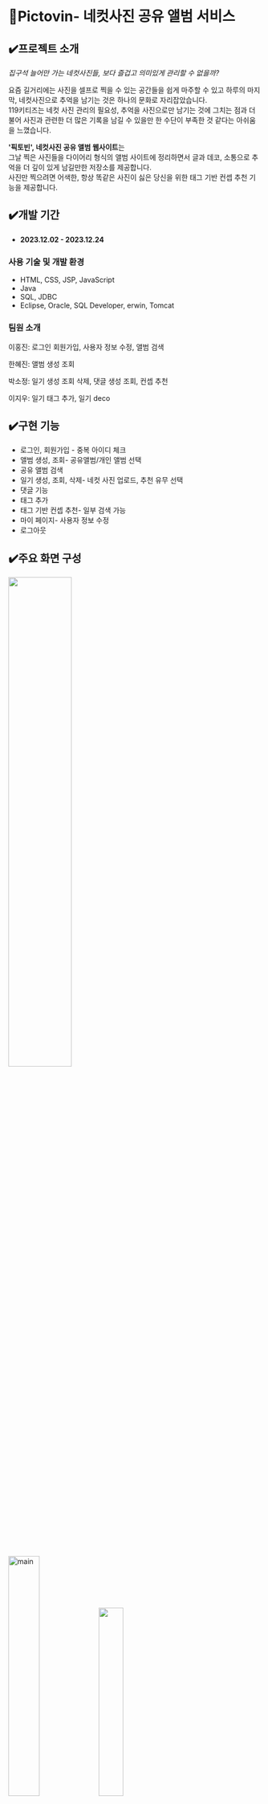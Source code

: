 # 🐰Pictovin- 네컷사진 공유 앨범 서비스 
## ✔️프로젝트 소개


*집구석 늘어만 가는 네컷사진들, 보다 즐겁고 의미있게 관리할 수 없을까?* 

요즘 길거리에는 사진을 셀프로 찍을 수 있는 공간들을 쉽게 마주할 수 있고 하루의 마지막, 네컷사진으로 추억을 남기는 것은 하나의 문화로 자리잡았습니다.<br>
119키티즈는 네컷 사진 관리의 필요성, 추억을 사진으로만 남기는 것에 그치는 점과 더불어 사진과 관련한
더 많은 기록을 남길 수 있을만 한 수단이 부족한 것 같다는 아쉬움을 느꼈습니다.

**'픽토빈', 네컷사진 공유 앨범 웹사이트**는
<br> 그날 찍은 사진들을 다이어리 형식의 앨범 사이트에
정리하면서 글과 데코, 소통으로 추억을 더 깊이 있게 남길만한
저장소를 제공합니다.
<br> 사진만 찍으려면 어색한, 항상 똑같은 사진이 싫은 당신을 위한 태그 기반 컨셉 추천 기능을 제공합니다.

## ✔️개발 기간
* #### 2023.12.02 - 2023.12.24

### 사용 기술 및 개발 환경 
* HTML, CSS, JSP, JavaScript
* Java
* SQL, JDBC 
* Eclipse, Oracle, SQL Developer, erwin, Tomcat 

### 팀원 소개
이홍진: 로그인 회원가입, 사용자 정보 수정, 앨범 검색

한혜진: 앨범 생성 조회

박소정: 일기 생성 조회 삭제, 댓글 생성 조회, 컨셉 추천

이지우: 일기 태그 추가, 일기 deco 

## ✔️구현 기능
* 로그인, 회원가입 - 중복 아이디 체크
* 앨범 생성, 조회- 공유앨범/개인 앨범 선택
* 공유 앨범 검색
* 일기 생성, 조회, 삭제- 네컷 사진 업로드, 추천 유무 선택
* 댓글 기능
* 태그 추가
* 태그 기반 컨셉 추천- 일부 검색 가능
* 마이 페이지- 사용자 정보 수정
* 로그아웃

## ✔️주요 화면 구성
<img src="https://github.com/ozoqzm/pictovin/assets/105548648/3491908a-12ce-49eb-92c3-24e87279e5e9"  width='50%'>
<br>
<img alt="main" src="https://github.com/ozoqzm/pictovin/assets/105548648/86532195-6c5f-433d-af85-c4bf144dac0f" width='35%'>
<img src="https://github.com/ozoqzm/pictovin/assets/105548648/04c5d9e7-8c20-47db-8507-805cb4bb955f"  width='31%'>
<br>
<img src="https://github.com/ozoqzm/pictovin/assets/105548648/ce31e8ad-f9b2-4797-89d9-409a2f93fe07"  width='29%'>
<img src="https://github.com/ozoqzm/pictovin/assets/105548648/cdb9b632-20c8-440c-bade-b8afd56de8e7"  width='37%'>

## ✔️시연 영상

* 시연영상 주소:   [구글 드라이브](https://drive.google.com/file/d/1sVbZUpW4BlYe5yaklqCSYQ2iFdLmlEqG/view?usp=sharing)





